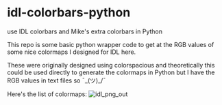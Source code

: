 # idl-colorbars-python
use IDL colorbars and Mike's extra colorbars in Python

This repo is some basic python wrapper code to get at the RGB values of some nice colormaps I designed for IDL here. 

These were originally designed using colorspacious and theoretically this could be used directly to generate the colormaps in Python but I have the RGB values in text files so ¯\_(ツ)_/¯

Here's the list of colormaps:
![idl_png_out](https://cloud.githubusercontent.com/assets/13734186/9619362/9f0b4e26-50cc-11e5-845f-d2ad6c905d57.png)
